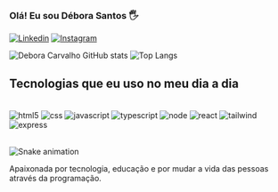 ### Olá! Eu sou Débora Santos 🖐️

[![Linkedin](https://img.shields.io/badge/LinkedIn-0077B5?style=for-the-badge&logo=linkedin&logoColor=white)](www.linkedin.com/in/debora-santos-da-silva-carvalho-579610174)
[![Instagram](https://img.shields.io/badge/Instagram-E4405F?style=for-the-badge&logo=instagram&logoColor=white)](https://www.instagram.com/debora_ssilva_carvalho)

![Debora Carvalho GitHub stats](https://github-readme-stats.vercel.app/api?username=DeboraSSCarvalho&show_icons=true&theme=radical)
![Top Langs](https://github-readme-stats.vercel.app/api/top-langs/?username=DeboraSSCarvalho&layout=compact)

## Tecnologias que eu uso no meu dia a dia

<div style="display: inline_block"><br/>

<img align="center" alt="html5" src="https://img.shields.io/badge/HTML5-E34F26?style=for-the-badge&logo=html5&logoColor=white"/>
<img align="center" alt="css" src="https://img.shields.io/badge/CSS3-1572B6?style=for-the-badge&logo=css3&logoColor=white"/>
<img align="center" alt="javascript" src="https://img.shields.io/badge/JavaScript-323330?style=for-the-badge&logo=javascript&logoColor=F7DF1E"/>
<img align="center" alt="typescript" src="https://img.shields.io/badge/TypeScript-007ACC?style=for-the-badge&logo=typescript&logoColor=white"/>
<img align="center" alt="node" src="https://img.shields.io/badge/Node.js-43853D?style=for-the-badge&logo=node.js&logoColor=white"/>
<img align="center" alt="react" src="https://img.shields.io/badge/React-20232A?style=for-the-badge&logo=react&logoColor=61DAFB"/>
<img align="center" alt="tailwind" src="https://img.shields.io/badge/Tailwind_CSS-38B2AC?style=for-the-badge&logo=tailwind-css&logoColor=white"/>
<img align="center" alt="express" src="https://img.shields.io/badge/Express.js-404D59?style=for-the-badge"/>
</div></br>

![Snake animation](https://github.com/DeboraSSCarvalho/DeboraSSCarvalho/blob/output/github-contribution-grid-snake.svg)

Apaixonada por tecnologia, educação e por mudar a vida das pessoas através da programação.


